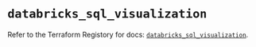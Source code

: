 # `databricks_sql_visualization`

Refer to the Terraform Registory for docs: [`databricks_sql_visualization`](https://registry.terraform.io/providers/databricks/databricks/1.31.0/docs/resources/sql_visualization).
